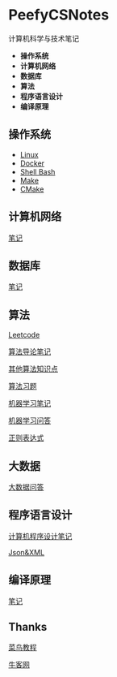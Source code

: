 # PeefyCSNotes

计算机科学与技术笔记

* **操作系统** 
* **计算机网络** 
* **数据库** 
* **算法**
* **程序语言设计**
* **编译原理**

## 操作系统

* [Linux](https://github.com/Peefy/PeefyCSNotes/blob/master/doc/README_OS.md)
* [Docker](https://github.com/Peefy/PeefyCSNotes/blob/master/doc/README_DOCKER.md)
* [Shell Bash](https://github.com/Peefy/PeefyCSNotes/blob/master/doc/README_SHELL.md)
* [Make](https://github.com/Peefy/CppInVSCode/blob/master/makefile)
* [CMake](https://github.com/Peefy/PeefyCSNotes/blob/master/doc/README_CMAKE.md)

## 计算机网络

[笔记](https://github.com/Peefy/PeefyCSNotes/blob/master/doc/README_NETWORK.md)

## 数据库 

[笔记](https://github.com/Peefy/PeefyCSNotes/blob/master/doc/README_DATABASE.md)

## 算法 

[Leetcode](https://github.com/Peefy/PeefyLeetCode)

[算法导论笔记](https://github.com/Peefy/IntroductionToAlgorithm.Python)

[其他算法知识点](https://github.com/Peefy/PeefyCSNotes/blob/master/doc/README_ALGORITHM.md)

[算法习题](https://github.com/Peefy/PeefyCSNotes/blob/master/doc/README_ALGORITHM_PRACTICE.md)

[机器学习笔记](https://github.com/Peefy/StatisticalLearningMethod.Python/tree/master/src)

[机器学习问答](https://github.com/Peefy/PeefyCSNotes/blob/master/doc/README_MACHINE_LEARNING.md)

[正则表达式](https://github.com/Peefy/PeefyCSNotes/blob/master/doc/README_REGEX.md)

## 大数据

[大数据问答](https://github.com/Peefy/PeefyCSNotes/blob/master/doc/README_BIGDATA.md)

## 程序语言设计

[计算机程序设计笔记](https://github.com/Peefy/PeefyCSNotes/blob/master/doc/README_CODING.md)

[Json&XML](https://github.com/Peefy/PeefyCSNotes/blob/master/doc/README_JSON_XML.md)

## 编译原理 

[笔记](https://github.com/Peefy/PeefyCSNotes/blob/master/doc/README_COMPILE.md)

## Thanks

[菜鸟教程](http://www.runoob.com/)

[牛客网](https://www.nowcoder.com/)
